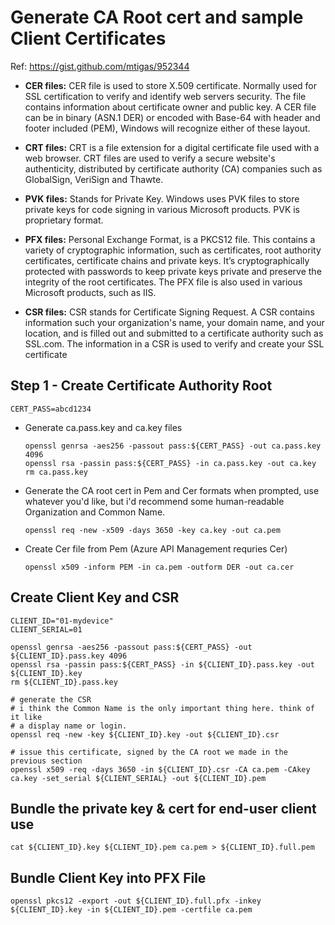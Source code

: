 
# Generate CA Root cert and sample Client Certificates

Ref: https://gist.github.com/mtigas/952344

- **CER files:** CER file is used to store X.509 certificate. Normally used for SSL certification to verify and identify web servers security. The file contains information about certificate owner and public key. A CER file can be in binary (ASN.1 DER) or encoded with Base-64 with header and footer included (PEM), Windows will recognize either of these layout.

- **CRT files:** CRT is a file extension for a digital certificate file used with a web browser. CRT files are used to verify a secure website's authenticity, distributed by certificate authority (CA) companies such as GlobalSign, VeriSign and Thawte.

- **PVK files:** Stands for Private Key. Windows uses PVK files to store private keys for code signing in various Microsoft products. PVK is proprietary format.

- **PFX files:** Personal Exchange Format, is a PKCS12 file. This contains a variety of cryptographic information, such as certificates, root authority certificates, certificate chains and private keys. It’s cryptographically protected with passwords to keep private keys private and preserve the integrity of the root certificates. The PFX file is also used in various Microsoft products, such as IIS.

- **CSR files:** CSR stands for Certificate Signing Request. A CSR contains information such your organization's name, your domain name, and your location, and is filled out and submitted to a certificate authority such as SSL.com. The information in a CSR is used to verify and create your SSL certificate

## Step 1 - Create Certificate Authority Root

```shell
CERT_PASS=abcd1234
```

- Generate ca.pass.key and ca.key files

  ```shell
  openssl genrsa -aes256 -passout pass:${CERT_PASS} -out ca.pass.key 4096
  openssl rsa -passin pass:${CERT_PASS} -in ca.pass.key -out ca.key
  rm ca.pass.key
  ```

- Generate the CA root cert in Pem and Cer formats
  when prompted, use whatever you'd like, but i'd recommend some human-readable Organization and Common Name.

  ```shell
  openssl req -new -x509 -days 3650 -key ca.key -out ca.pem
  ```

- Create Cer file from Pem (Azure API Management requries Cer)

  ```shell
  openssl x509 -inform PEM -in ca.pem -outform DER -out ca.cer
  ```

## Create Client Key and CSR

```shell
CLIENT_ID="01-mydevice"
CLIENT_SERIAL=01

openssl genrsa -aes256 -passout pass:${CERT_PASS} -out ${CLIENT_ID}.pass.key 4096
openssl rsa -passin pass:${CERT_PASS} -in ${CLIENT_ID}.pass.key -out ${CLIENT_ID}.key
rm ${CLIENT_ID}.pass.key

# generate the CSR
# i think the Common Name is the only important thing here. think of it like
# a display name or login.
openssl req -new -key ${CLIENT_ID}.key -out ${CLIENT_ID}.csr

# issue this certificate, signed by the CA root we made in the previous section
openssl x509 -req -days 3650 -in ${CLIENT_ID}.csr -CA ca.pem -CAkey ca.key -set_serial ${CLIENT_SERIAL} -out ${CLIENT_ID}.pem
```

## Bundle the private key & cert for end-user client use

```shell
cat ${CLIENT_ID}.key ${CLIENT_ID}.pem ca.pem > ${CLIENT_ID}.full.pem
```

## Bundle Client Key into PFX File

```shell
openssl pkcs12 -export -out ${CLIENT_ID}.full.pfx -inkey ${CLIENT_ID}.key -in ${CLIENT_ID}.pem -certfile ca.pem
```
